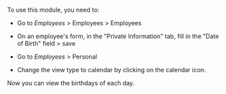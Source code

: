 To use this module, you need to:

- Go to *Employees* > Employees > Employees

- On an employee's form, in the "Private Information" tab, fill in the "Date of Birth" field > save

- Go to *Employees* > Personal

- Change the view type to calendar by clicking on the calendar icon.

Now you can view the birthdays of each day.